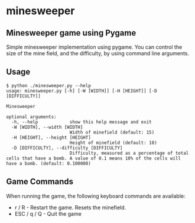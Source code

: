 # minesweeper
## Minesweeper game using Pygame

Simple minesweeper implementation using pygame. You can control the size of the mine field, and the difficulty, by using command line arguments.

## Usage
```
$ python ./minesweeper.py --help
usage: minesweeper.py [-h] [-W [WIDTH]] [-H [HEIGHT]] [-D [DIFFICULTY]]

Minesweeper

optional arguments:
  -h, --help            show this help message and exit
  -W [WIDTH], --width [WIDTH]
                        Width of minefield (default: 15)
  -H [HEIGHT], --height [HEIGHT]
                        Height of minefield (default: 10)
  -D [DIFFICULTY], --difficulty [DIFFICULTY]
                        Difficulty, measured as a percentage of total cells that have a bomb. A value of 0.1 means 10% of the cells will have a bomb. (default: 0.100000)
```

## Game Commands
When running the game, the following keyboard commands are available:
- r / R - Restart the game. Resets the minefield.
- ESC / q / Q - Quit the game
